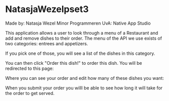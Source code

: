 # NatasjaWezelpset3

Made by: Natasja Wezel
Minor Programmeren UvA: Native App Studio


This application allows a user to look through a menu of a Restaurant and add and remove dishes to their order. 
The menu of the API we use exists of two categories: entrees and appetizers.

If you pick one of those, you will see a list of the dishes in this category.

You can then click "Order this dish!" to order this dish. You will be redirected to this page:

Where you can see your order and edit how many of these dishes you want:

When you submit your order you willl be able to see how long it will take for the order to get served. 


